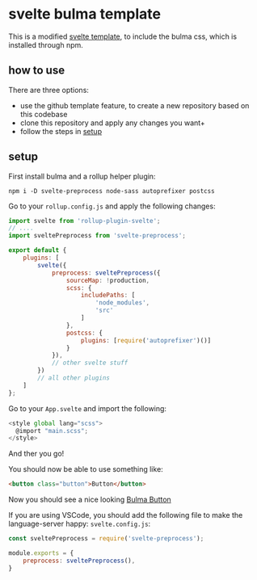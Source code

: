 # svelte bulma template
This is a modified [svelte template](https://github.com/sveltejs/template), to include the bulma css, which is installed through npm.

## how to use
There are three options:
- use the github template feature, to create a new repository based on this codebase
- clone this repository and apply any changes you want+
- follow the steps in [setup](URL_NOT_NOW_YET)

## setup
First install bulma and a rollup helper plugin:
```
npm i -D svelte-preprocess node-sass autoprefixer postcss
```

Go to your `rollup.config.js`
and apply the following changes:
```js
import svelte from 'rollup-plugin-svelte';
// ....
import sveltePreprocess from 'svelte-preprocess';

export default {
	plugins: [
		svelte({
			preprocess: sveltePreprocess({
				sourceMap: !production,
				scss: {
					includePaths: [
						'node_modules',
						'src'
					]
				},
				postcss: {
					plugins: [require('autoprefixer')()]
				}
			}),       
			// other svelte stuff
		})
        // all other plugins
	]
};
```

Go to your `App.svelte` and import the following:
```js
<style global lang="scss">
  @import "main.scss";
</style>
```

And ther you go!

You should now be able to use something like:
```html
<button class="button">Button</button>
```
Now you should see a nice looking [Bulma Button](https://bulma.io/documentation/elements/button/)

If you are using VSCode, you should add the following file to make the language-server happy: `svelte.config.js`:
```js
const sveltePreprocess = require('svelte-preprocess');

module.exports = {
    preprocess: sveltePreprocess(),
}
```